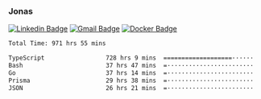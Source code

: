 ### Jonas
[![Linkedin Badge](https://img.shields.io/badge/-Jonas%20Neto-9933F7?style=flat-square&logo=Linkedin&logoColor=white&link=https://www.linkedin.com/in/jonas-nogueira-neto/)](https://www.linkedin.com/in/jonas-nogueira-neto/)
[![Gmail Badge](https://img.shields.io/badge/-nogueiraneto.jonas@gmail.com-9933F7?style=flat-square&logo=Gmail&logoColor=white&link=mailto:nogueiraneto.jonas@gmail.com)](mailto:nogueiraneto.jonas@gmail.com)
[![Docker Badge](https://img.shields.io/badge/-DockerHub-9933F7?style=flat-square&logo=Docker&logoColor=white&link=https://hub.docker.com/u/jonasssneto)](https://hub.docker.com/u/jonasssneto)


<!--START_SECTION:waka-->

```txt
Total Time: 971 hrs 55 mins

TypeScript                 728 hrs 9 mins  ===================······   74.23 %
Bash                       37 hrs 47 mins  =························   03.85 %
Go                         37 hrs 14 mins  =························   03.80 %
Prisma                     29 hrs 38 mins  =························   03.02 %
JSON                       26 hrs 21 mins  =························   02.69 %
```

<!--END_SECTION:waka-->
###
